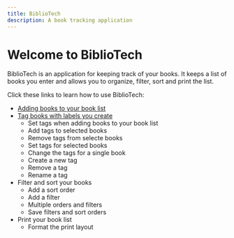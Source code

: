```yaml
---
title: BiblioTech
description: A book tracking application
---
```

# Welcome to BiblioTech

BiblioTech is an application for keeping track of your books. It keeps a list of books you enter and allows you to organize, filter, sort and print the list.

Click these links to learn how to use BiblioTech:

- [Adding books to your book list](topics/add-books.html)
- [Tag books with labels you create](topics/tags.html)
  - Set tags when adding books to your book list
  - Add tags to selected books
  - Remove tags from selecte books
  - Set tags for selected books
  - Change the tags for a single book
  - Create a new tag
  - Remove a tag
  - Rename a tag
- Filter and sort your books
  - Add a sort order
  - Add a filter
  - Multiple orders and filters
  - Save filters and sort orders
- Print your book list
  - Format the print layout
